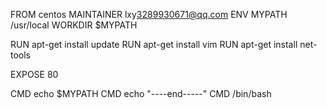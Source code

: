 FROM centos
MAINTAINER lxy<3289930671@qq.com>
ENV MYPATH /usr/local
WORKDIR $MYPATH

RUN apt-get install update
RUN apt-get install vim
RUN apt-get install net-tools

EXPOSE 80

CMD echo $MYPATH
CMD echo "----end-----"
CMD /bin/bash



